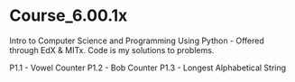 # Course_6.00.1x
Intro to Computer Science and Programming Using Python -
Offered through EdX & MITx. Code is my solutions to problems.

P1.1 - Vowel Counter
P1.2 - Bob Counter
P1.3 - Longest Alphabetical String
